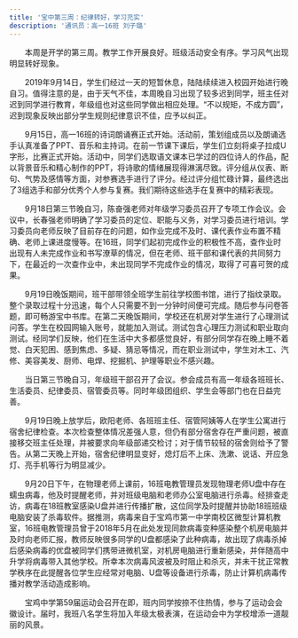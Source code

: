 ```yaml
---
title: '宝中第三周：纪律转好，学习充实'
description: '通讯员：高一16班 刘子璐'
---
```


　　本周是开学的第三周。教学工作开展良好。班级活动安全有序。学习风气出现明显转好现象。

　　2019年9月14日，学生们经过一天的短暂休息，陆陆续续进入校园开始进行晚自习。值得注意的是，由于天气不佳，本周晚自习出现了较多迟到同学，班主任对迟到同学进行教育，年级组也对这些同学做出相应处理。“不以规矩，不成方圆”，迟到现象反映出部分学生规则纪律意识不佳，应予以纠正。

　　9月15日，高一16班的诗词朗诵赛正式开始。活动前，策划组成员以及朗诵选手认真准备了PPT、音乐和主持词。在前一节课下课后，学生们立刻将桌子拉成U字形，比赛正式开始。活动中，同学们选取语文课本已学过的四位诗人的作品，配以背景音乐和精心制作的PPT，将诗歌的情绪展现得淋漓尽致。评分组从仪表、断句、气势及感情等方面，对参赛选手进行了评分。经过评分组忙碌计算，最终选出了3组选手和部分优秀个人参与复赛。我们期待这些选手在复赛中的精彩表现。

　　9月18日第三节晚自习，陈奋强老师对年级学习委员召开了专项工作会议。会议中，长春强老师明确了学习委员的定位、职能与义务，对学习委员进行培训。学习委员向老师反映了目前存在的问题，如作业完成不及时、课代表作业布置不精确、老师上课进度慢等。在16班，同学们起初完成作业的积极性不高，查作业时出现有人未完成作业和书写潦草的情况，但在老师、班干部和课代表的共同努力下，在最近的一次查作业中，未出现同学不完成作业的情况，取得了可喜可贺的成果。

　　9月19日晚饭期间，班干部带领全班学生前往学校图书馆，进行了指纹录取。整个录取过程十分迅速，每个人只需要不到一分钟时间便可完成。随后参与问卷答题，即可畅游宝中书库。在第二天晚饭期间，学校还在机房对学生进行了心理测试问答。学生在校园网输入账号，就能加入测试。测试包含心理压力测试和职业取向测试。经同学们反映，他们在生活中大多都感觉良好，有部分同学存在晚上睡不着觉、白天犯困、感到焦虑、多疑、猜忌等情况，而在职业测试中，学生对木工、汽修、美容美发、厨师、电焊、挖掘机、护理等职业不感兴趣。

　　当日第三节晚自习，年级班干部召开了会议。参会成员有高一年级各班班长、生活委员、纪律委员、宿管委员等。同时年级团组织、学生会等部门也在日益完善。

　　9月19日晚上放学后，欧阳老师、各班班主任、宿管阿姨等人在学生公寓进行宿舍纪律检查。本次检查整体情况差强人意，但仍有部分宿舍存在严重问题，被直接移交班主任处理，并被要求向年级部递交检讨；对于情节较轻的宿舍则给予了警告。从第二天晚上开始，宿舍纪律明显变好，熄灯后不上床、洗漱、说话、开应急灯、亮手机等行为明显减少。

　　9月20日下午，在物理老师上课前，16班电教管理员发现物理老师U盘中存在蠕虫病毒，他及时提醒老师，并对班级电脑和老师办公室电脑进行杀毒。经排查走访，病毒在18班教室感染U盘并进行传播扩散，这位同学及时提醒并协助18班班级电脑安装了杀毒软件。据推测，病毒来自于宝鸡市第一中学南校区微型计算机教室，16班电教管理员曾于2018年5月在此处发现同款病毒变种感染整个机房电脑并及时向老师汇报，教师反映很多同学的U盘都感染了此种病毒，故出现了病毒杀掉后感染病毒的优盘被同学们携带进微机室，对机房电脑进行重新感染，并伴随高中升学将病毒带入其他学校。所幸本次病毒风波被及时阻止和杀灭，并未干扰正常教学秩序在此提醒各位学生应经常对电脑、U盘等设备进行杀毒，防止计算机病毒传播对教学活动造成影响。

　　宝鸡中学第59届运动会召开在即，班内同学按捺不住热情，参与了运动会会徽设计。届时，我班八名学生将加入年级太极表演，在运动会中为学校增添一道靓丽的风景。
